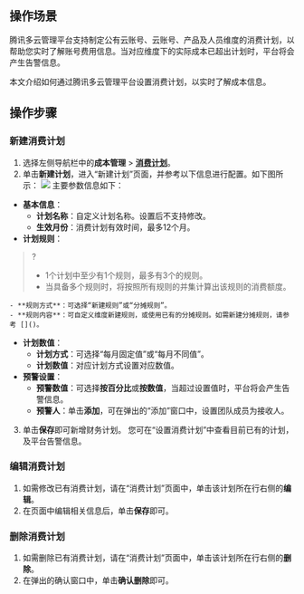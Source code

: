 ## 操作场景
腾讯多云管理平台支持制定公有云账号、云账号、产品及人员维度的消费计划，以帮助您实时了解账号费用信息。当对应维度下的实际成本已超出计划时，平台将会产生告警信息。

本文介绍如何通过腾讯多云管理平台设置消费计划，以实时了解成本信息。



## 操作步骤

### 新建消费计划
1. 选择左侧导航栏中的**成本管理** > **[消费计划](https://cmp.tencent.cn/cost/financial-plan)**。
2. 单击**新建计划**，进入“新建计划”页面，并参考以下信息进行配置。如下图所示：
![](https://qcloudimg.tencent-cloud.cn/raw/318dec61d218d3ff8d77d4ccf16523ab.png)
主要参数信息如下：
 - **基本信息**：
    - **计划名称**：自定义计划名称。设置后不支持修改。
    - **生效月份**：消费计划有效时间，最多12个月。
 - **计划规则**：
>?
>- 1个计划中至少有1个规则，最多有3个的规则。
>- 当具备多个规则时，将按照所有规则的并集计算出该规则的消费额度。
>
    - **规则方式**：可选择“新建规则”或“分摊规则”。
    - **规则内容**：可自定义维度新建规则，或使用已有的分摊规则。如需新建分摊规则，请参考 []()。
 - **计划数值**：
    - **计划方式**：可选择“每月固定值”或“每月不同值”。
    - **计划数值**：对应计划方式设置对应数值。 
 - **预警设置**：
    - **预警数值**：可选择**按百分比**或**按数值**，当超过设置值时，平台将会产生告警信息。
    - **预警人**：单击**添加**，可在弹出的“添加”窗口中，设置团队成员为接收人。
3. 单击**保存**即可新增财务计划。
您可在“设置消费计划”中查看目前已有的计划，及平台告警信息。


### 编辑消费计划
1. 如需修改已有消费计划，请在“消费计划”页面中，单击该计划所在行右侧的**编辑**。
2. 在页面中编辑相关信息后，单击**保存**即可。


### 删除消费计划
1. 如需删除已有消费计划，请在“消费计划”页面中，单击该计划所在行右侧的**删除**。
2. 在弹出的确认窗口中，单击**确认删除**即可。
